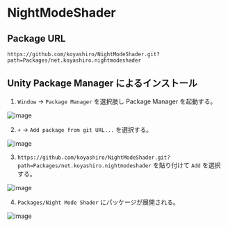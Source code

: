 # NightModeShader

## Package URL

`https://github.com/koyashiro/NightModeShader.git?path=Packages/net.koyashiro.nightmodeshader`

## Unity Package Manager によるインストール

1. `Window` -> `Package Manager` を選択肢し Package Manager を起動する。

![image](https://user-images.githubusercontent.com/6698252/126033210-9ec5dd9e-46cd-45a6-830d-eab51171ee68.png)

2. `+` -> `Add package from git URL...` を選択する。

![image](https://user-images.githubusercontent.com/6698252/126033246-b82e6d11-198e-4617-a006-ebf086518892.png)

3. `https://github.com/koyashiro/NightModeShader.git?path=Packages/net.koyashiro.nightmodeshader` を貼り付けて `Add` を選択する。

![image](https://user-images.githubusercontent.com/6698252/126647706-5dafd95f-6f40-46d5-9075-daf1ba61876d.png)

4. `Packages/Night Mode Shader` にパッケージが展開される。

![image](https://user-images.githubusercontent.com/6698252/126647867-63991910-ded3-43f5-a815-2ec6d353c35f.png)
